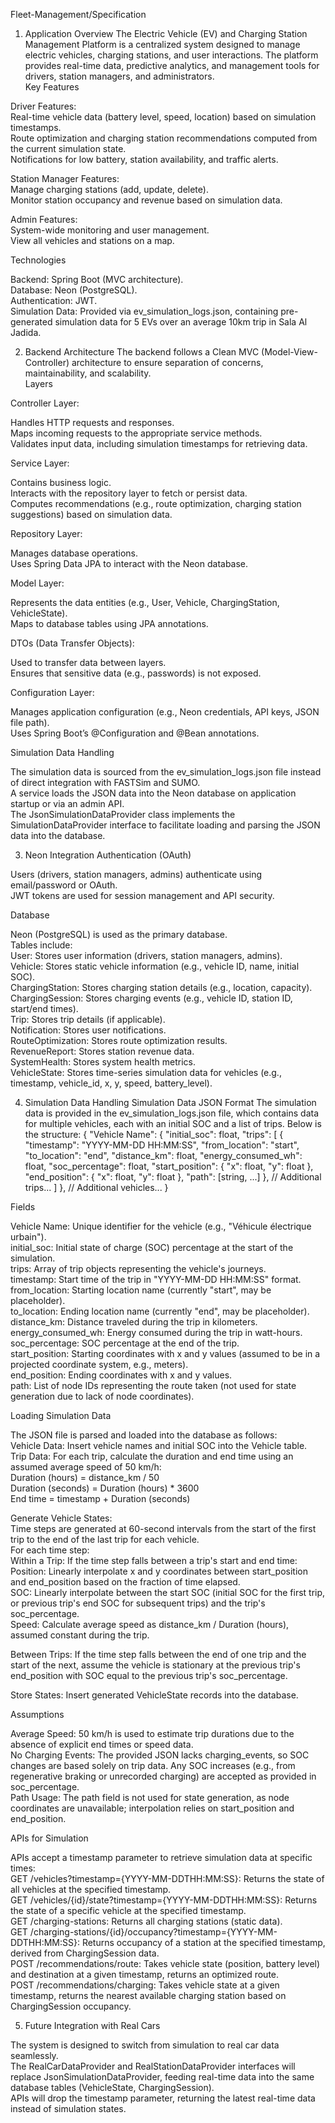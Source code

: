 Fleet-Management/Specification
1. Application Overview
The Electric Vehicle (EV) and Charging Station Management Platform is a centralized system designed to manage electric vehicles, charging stations, and user interactions. The platform provides real-time data, predictive analytics, and management tools for drivers, station managers, and administrators.  
Key Features

Driver Features:  
Real-time vehicle data (battery level, speed, location) based on simulation timestamps.  
Route optimization and charging station recommendations computed from the current simulation state.  
Notifications for low battery, station availability, and traffic alerts.


Station Manager Features:  
Manage charging stations (add, update, delete).  
Monitor station occupancy and revenue based on simulation data.


Admin Features:  
System-wide monitoring and user management.  
View all vehicles and stations on a map.



Technologies

Backend: Spring Boot (MVC architecture).  
Database: Neon (PostgreSQL).  
Authentication: JWT.  
Simulation Data: Provided via ev_simulation_logs.json, containing pre-generated simulation data for 5 EVs over an average 10km trip in Sala Al Jadida.

2. Backend Architecture
The backend follows a Clean MVC (Model-View-Controller) architecture to ensure separation of concerns, maintainability, and scalability.  
Layers

Controller Layer:  

Handles HTTP requests and responses.  
Maps incoming requests to the appropriate service methods.  
Validates input data, including simulation timestamps for retrieving data.


Service Layer:  

Contains business logic.  
Interacts with the repository layer to fetch or persist data.  
Computes recommendations (e.g., route optimization, charging station suggestions) based on simulation data.


Repository Layer:  

Manages database operations.  
Uses Spring Data JPA to interact with the Neon database.


Model Layer:  

Represents the data entities (e.g., User, Vehicle, ChargingStation, VehicleState).  
Maps to database tables using JPA annotations.


DTOs (Data Transfer Objects):  

Used to transfer data between layers.  
Ensures that sensitive data (e.g., passwords) is not exposed.


Configuration Layer:  

Manages application configuration (e.g., Neon credentials, API keys, JSON file path).  
Uses Spring Boot’s @Configuration and @Bean annotations.



Simulation Data Handling

The simulation data is sourced from the ev_simulation_logs.json file instead of direct integration with FASTSim and SUMO.  
A service loads the JSON data into the Neon database on application startup or via an admin API.  
The JsonSimulationDataProvider class implements the SimulationDataProvider interface to facilitate loading and parsing the JSON data into the database.

3. Neon Integration
Authentication (OAuth)

Users (drivers, station managers, admins) authenticate using email/password or OAuth.  
JWT tokens are used for session management and API security.

Database

Neon (PostgreSQL) is used as the primary database.  
Tables include:  
User: Stores user information (drivers, station managers, admins).  
Vehicle: Stores static vehicle information (e.g., vehicle ID, name, initial SOC).  
ChargingStation: Stores charging station details (e.g., location, capacity).  
ChargingSession: Stores charging events (e.g., vehicle ID, station ID, start/end times).  
Trip: Stores trip details (if applicable).  
Notification: Stores user notifications.  
RouteOptimization: Stores route optimization results.  
RevenueReport: Stores station revenue data.  
SystemHealth: Stores system health metrics.  
VehicleState: Stores time-series simulation data for vehicles (e.g., timestamp, vehicle_id, x, y, speed, battery_level).



4. Simulation Data Handling
Simulation Data JSON Format
The simulation data is provided in the ev_simulation_logs.json file, which contains data for multiple vehicles, each with an initial SOC and a list of trips. Below is the structure:
{
  "Vehicle Name": {
    "initial_soc": float,
    "trips": [
      {
        "timestamp": "YYYY-MM-DD HH:MM:SS",
        "from_location": "start",
        "to_location": "end",
        "distance_km": float,
        "energy_consumed_wh": float,
        "soc_percentage": float,
        "start_position": {
          "x": float,
          "y": float
        },
        "end_position": {
          "x": float,
          "y": float
        },
        "path": [string, ...]
      },
      // Additional trips...
    ]
  },
  // Additional vehicles...
}

Fields

Vehicle Name: Unique identifier for the vehicle (e.g., "Véhicule électrique urbain").  
initial_soc: Initial state of charge (SOC) percentage at the start of the simulation.  
trips: Array of trip objects representing the vehicle's journeys.  
timestamp: Start time of the trip in "YYYY-MM-DD HH:MM:SS" format.  
from_location: Starting location name (currently "start", may be placeholder).  
to_location: Ending location name (currently "end", may be placeholder).  
distance_km: Distance traveled during the trip in kilometers.  
energy_consumed_wh: Energy consumed during the trip in watt-hours.  
soc_percentage: SOC percentage at the end of the trip.  
start_position: Starting coordinates with x and y values (assumed to be in a projected coordinate system, e.g., meters).  
end_position: Ending coordinates with x and y values.  
path: List of node IDs representing the route taken (not used for state generation due to lack of node coordinates).



Loading Simulation Data

The JSON file is parsed and loaded into the database as follows:  
Vehicle Data: Insert vehicle names and initial SOC into the Vehicle table.  
Trip Data: For each trip, calculate the duration and end time using an assumed average speed of 50 km/h:  
Duration (hours) = distance_km / 50  
Duration (seconds) = Duration (hours) * 3600  
End time = timestamp + Duration (seconds)


Generate Vehicle States:  
Time steps are generated at 60-second intervals from the start of the first trip to the end of the last trip for each vehicle.  
For each time step:  
Within a Trip: If the time step falls between a trip's start and end time:  
Position: Linearly interpolate x and y coordinates between start_position and end_position based on the fraction of time elapsed.  
SOC: Linearly interpolate between the start SOC (initial SOC for the first trip, or previous trip's end SOC for subsequent trips) and the trip's soc_percentage.  
Speed: Calculate average speed as distance_km / Duration (hours), assumed constant during the trip.


Between Trips: If the time step falls between the end of one trip and the start of the next, assume the vehicle is stationary at the previous trip's end_position with SOC equal to the previous trip's soc_percentage.




Store States: Insert generated VehicleState records into the database.



Assumptions

Average Speed: 50 km/h is used to estimate trip durations due to the absence of explicit end times or speed data.  
No Charging Events: The provided JSON lacks charging_events, so SOC changes are based solely on trip data. Any SOC increases (e.g., from regenerative braking or unrecorded charging) are accepted as provided in soc_percentage.  
Path Usage: The path field is not used for state generation, as node coordinates are unavailable; interpolation relies on start_position and end_position.

APIs for Simulation

APIs accept a timestamp parameter to retrieve simulation data at specific times:  
GET /vehicles?timestamp={YYYY-MM-DDTHH:MM:SS}: Returns the state of all vehicles at the specified timestamp.  
GET /vehicles/{id}/state?timestamp={YYYY-MM-DDTHH:MM:SS}: Returns the state of a specific vehicle at the specified timestamp.  
GET /charging-stations: Returns all charging stations (static data).  
GET /charging-stations/{id}/occupancy?timestamp={YYYY-MM-DDTHH:MM:SS}: Returns occupancy of a station at the specified timestamp, derived from ChargingSession data.  
POST /recommendations/route: Takes vehicle state (position, battery level) and destination at a given timestamp, returns an optimized route.  
POST /recommendations/charging: Takes vehicle state at a given timestamp, returns the nearest available charging station based on ChargingSession occupancy.



5. Future Integration with Real Cars

The system is designed to switch from simulation to real car data seamlessly.  
The RealCarDataProvider and RealStationDataProvider interfaces will replace JsonSimulationDataProvider, feeding real-time data into the same database tables (VehicleState, ChargingSession).  
APIs will drop the timestamp parameter, returning the latest real-time data instead of simulation states.

